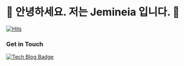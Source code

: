 # 🤖  안녕하세요. 저는 Jemineia 입니다. 🐯

[![Hits](https://hits.seeyoufarm.com/api/count/incr/badge.svg?url=https%3A%2F%2Fgithub.com%2F<Jemineia>&count_bg=%2376FB11&title_bg=%23198BD7&icon=github.svg&icon_color=%23000000&title=Visitors&edge_flat=false)](https://hits.seeyoufarm.com)

### Get in Touch

[![Tech Blog Badge](http://img.shields.io/badge/Medium-000000?style=flat-square&logo=medium&link=https://zzsza.github.io/)]([www.naver.com](https://blog.naver.com/qkrqjackdqke))
